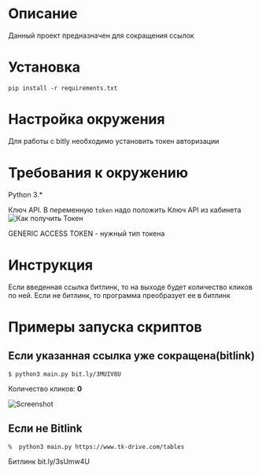 Описание
=
Данный проект предназначен для сокращения ссылок

Установка
=

```pip install -r requirements.txt```

Настройка окружения
=

Для работы с bitly необходимо установить токен авторизации


Требования к окружению
=
Python 3.*

Ключ API. В переменную ```token``` надо положить Ключ API из кабинета  ![Как получить Токен](https://dev.bitly.com/)

GENERIC ACCESS TOKEN  - нужный тип токена

Инструкция
=

Если введенная ссылка битлинк, то на выходе будет количество кликов по ней.
Если не битлинк, то программа преобразует ее в битлинк

Примеры запуска скриптов
=

Если указанная ссылка уже сокращена(bitlink)
-

```$ python3 main.py bit.ly/3MUIV8U```

Количество кликов: **0**

![Screenshot](https://drive.google.com/file/d/10cKe_zAHuwjSpoppwgkjp_ruwTpy7TED/view?usp=sharing)

Если не Bitlink
-

```%  python3 main.py https://www.tk-drive.com/tables```

Битлинк bit.ly/3sUmw4U
